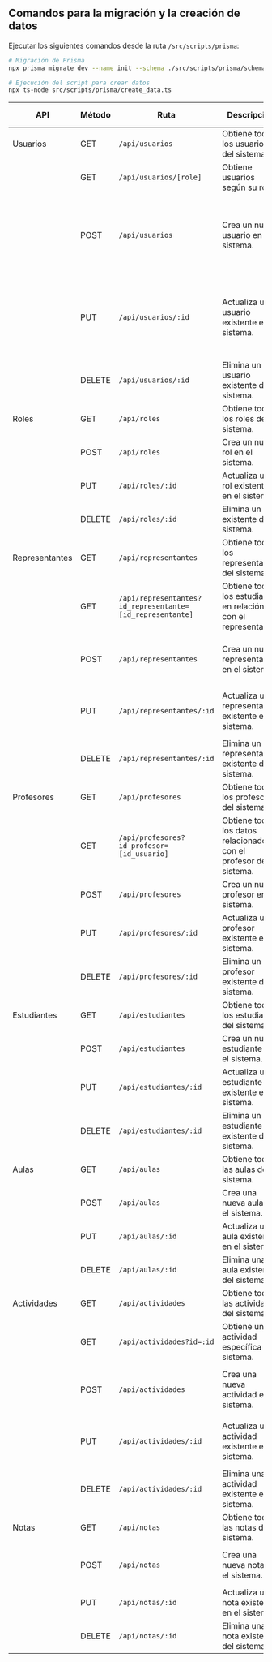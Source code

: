 ## Comandos para la migración y la creación de datos

Ejecutar los siguientes comandos desde la ruta `/src/scripts/prisma`:

```sh
# Migración de Prisma
npx prisma migrate dev --name init --schema ./src/scripts/prisma/schema.prisma

# Ejecución del script para crear datos
npx ts-node src/scripts/prisma/create_data.ts
```

| API            | Método | Ruta                                                      | Descripción                                       | Campos Requeridos                                                                |
|----------------|--------|-----------------------------------------------------------|---------------------------------------------------|----------------------------------------------------------------------------------|
| Usuarios       | GET    | `/api/usuarios`                                           | Obtiene todos los usuarios del sistema.           | -                                                                                |
|                | GET    | `/api/usuarios/[role]`                                    | Obtiene usuarios según su rol.                    | -                                                                                |
|                | POST   | `/api/usuarios`                                           | Crea un nuevo usuario en el sistema.              | `cedula`, `firstName`, `lastName`, `telefono`, `correo`, `rolId`, `birthdate`, `gender`, `address`, `password` |
|                | PUT    | `/api/usuarios/:id`                                       | Actualiza un usuario existente en el sistema.     | `cedula`, `firstName`, `lastName`, `telefono`, `correo`, `rolId`, `birthdate`, `gender`, `address`, `password` |
|                | DELETE | `/api/usuarios/:id`                                       | Elimina un usuario existente del sistema.         | -                                                                                |
| Roles          | GET    | `/api/roles`                                              | Obtiene todos los roles del sistema.              | -                                                                                |
|                | POST   | `/api/roles`                                              | Crea un nuevo rol en el sistema.                  | `nombre`, `descripcion`                                                          |
|                | PUT    | `/api/roles/:id`                                          | Actualiza un rol existente en el sistema.         | `nombre`, `descripcion`                                                          |
|                | DELETE | `/api/roles/:id`                                          | Elimina un rol existente del sistema.             | -                                                                                |
| Representantes | GET    | `/api/representantes`                                     | Obtiene todos los representantes del sistema.     | -                                                                                |
|                | GET    | `/api/representantes?id_representante=[id_representante]` | Obtiene todos los estudiantes en relación con el representante. | `representanteId`                                                                 |
|                | POST   | `/api/representantes`                                     | Crea un nuevo representante en el sistema.        | `usuarioId`, `direccion`, `ocupacion`, `estadoCivil`, `edad`                     |
|                | PUT    | `/api/representantes/:id`                                 | Actualiza un representante existente en el sistema. | `usuarioId`, `direccion`, `ocupacion`, `estadoCivil`, `edad`                   |
|                | DELETE | `/api/representantes/:id`                                 | Elimina un representante existente del sistema.   | -                                                                                |
| Profesores     | GET    | `/api/profesores`                                         | Obtiene todos los profesores del sistema.         | -                                                                                |
|                | GET    | `/api/profesores?id_profesor=[id_usuario]`                | Obtiene todos los datos relacionados con el profesor del sistema. | -                                                                                |
|                | POST   | `/api/profesores`                                         | Crea un nuevo profesor en el sistema.             | `usuarioId`, `codigo`, `grado`, `area`                                           |
|                | PUT    | `/api/profesores/:id`                                     | Actualiza un profesor existente en el sistema.    | `usuarioId`, `codigo`, `grado`, `area`                                           |
|                | DELETE | `/api/profesores/:id`                                     | Elimina un profesor existente del sistema.        | -                                                                                |
| Estudiantes    | GET    | `/api/estudiantes`                                        | Obtiene todos los estudiantes del sistema.        | -                                                                                |
|                | POST   | `/api/estudiantes`                                        | Crea un nuevo estudiante en el sistema.           | `usuarioId`, `representanteId`                                                   |
|                | PUT    | `/api/estudiantes/:id`                                    | Actualiza un estudiante existente en el sistema.  | `usuarioId`, `representanteId`                                                   |
|                | DELETE | `/api/estudiantes/:id`                                    | Elimina un estudiante existente del sistema.      | -                                                                                |
| Aulas          | GET    | `/api/aulas`                                              | Obtiene todas las aulas del sistema.              | -                                                                                |
|                | POST   | `/api/aulas`                                              | Crea una nueva aula en el sistema.                | `profesorId`, `estudianteId`, `nombre`                                           |
|                | PUT    | `/api/aulas/:id`                                          | Actualiza una aula existente en el sistema.       | `profesorId`, `estudianteId`, `nombre`                                           |
|                | DELETE | `/api/aulas/:id`                                          | Elimina una aula existente del sistema.           | -                                                                                |
| Actividades    | GET    | `/api/actividades`                                        | Obtiene todas las actividades del sistema.        | -                                                                                |
|                | GET    | `/api/actividades?id=:id`                                 | Obtiene una actividad específica del sistema.     | -                                                                                |
|                | POST   | `/api/actividades`                                        | Crea una nueva actividad en el sistema.           | `fechaInicio`, `fechaFinal`, `nota`, `comentario`, `entregado`                   |
|                | PUT    | `/api/actividades/:id`                                    | Actualiza una actividad existente en el sistema.  | `fechaInicio`, `fechaFinal`, `nota`, `comentario`, `entregado`                   |
|                | DELETE | `/api/actividades/:id`                                    | Elimina una actividad existente en el sistema.    | -                                                                                |
| Notas          | GET    | `/api/notas`                                              | Obtiene todas las notas del sistema.              | -                                                                                |
|                | POST   | `/api/notas`                                              | Crea una nueva nota en el sistema.                | `actividadId`, `profesorId`, `estudianteId`, `ponderacion`                       |
|                | PUT    | `/api/notas/:id`                                          | Actualiza una nota existente en el sistema.       | `id`, `ponderacion`                                                              |
|                | DELETE | `/api/notas/:id`                                          | Elimina una nota existente del sistema.           | `id`                                                                              |

